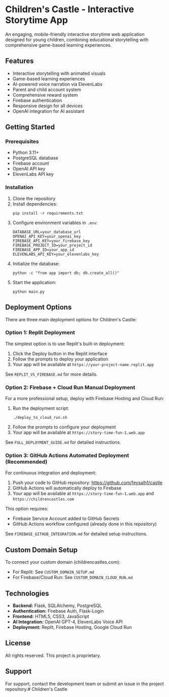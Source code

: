 # Children's Castle - Interactive Storytime App

An engaging, mobile-friendly interactive storytime web application designed for young children, combining educational storytelling with comprehensive game-based learning experiences.

## Features

- Interactive storytelling with animated visuals
- Game-based learning experiences
- AI-powered voice narration via ElevenLabs
- Parent and child account system
- Comprehensive reward system
- Firebase authentication
- Responsive design for all devices
- OpenAI integration for AI assistant

## Getting Started

### Prerequisites

- Python 3.11+
- PostgreSQL database
- Firebase account
- OpenAI API key
- ElevenLabs API key

### Installation

1. Clone the repository
2. Install dependencies:
   ```
   pip install -r requirements.txt
   ```
3. Configure environment variables in `.env`:
   ```
   DATABASE_URL=your_database_url
   OPENAI_API_KEY=your_openai_key
   FIREBASE_API_KEY=your_firebase_key
   FIREBASE_PROJECT_ID=your_project_id
   FIREBASE_APP_ID=your_app_id
   ELEVENLABS_API_KEY=your_elevenlabs_key
   ```
4. Initialize the database:
   ```
   python -c "from app import db; db.create_all()"
   ```
5. Start the application:
   ```
   python main.py
   ```

## Deployment Options

There are three main deployment options for Children's Castle:

### Option 1: Replit Deployment

The simplest option is to use Replit's built-in deployment:

1. Click the Deploy button in the Replit interface
2. Follow the prompts to deploy your application
3. Your app will be available at `https://your-project-name.replit.app`

See `REPLIT_VS_FIREBASE.md` for more details.

### Option 2: Firebase + Cloud Run Manual Deployment

For a more professional setup, deploy with Firebase Hosting and Cloud Run:

1. Run the deployment script:
   ```
   ./deploy_to_cloud_run.sh
   ```
2. Follow the prompts to configure your deployment
3. Your app will be available at `https://story-time-fun-1.web.app`

See `FULL_DEPLOYMENT_GUIDE.md` for detailed instructions.

### Option 3: GitHub Actions Automated Deployment (Recommended)

For continuous integration and deployment:

1. Push your code to GitHub repository: https://github.com/feysalh1/castle
2. GitHub Actions will automatically deploy to Firebase
3. Your app will be available at `https://story-time-fun-1.web.app` and `https://childrencastles.com`

This option requires:
- Firebase Service Account added to GitHub Secrets
- GitHub Actions workflow configured (already done in this repository)

See `FIREBASE_GITHUB_INTEGRATION.md` for detailed setup instructions.

## Custom Domain Setup

To connect your custom domain (childrencastles.com):

- For Replit: See `CUSTOM_DOMAIN_SETUP.md`
- For Firebase/Cloud Run: See `CUSTOM_DOMAIN_CLOUD_RUN.md`

## Technologies

- **Backend:** Flask, SQLAlchemy, PostgreSQL
- **Authentication:** Firebase Auth, Flask-Login
- **Frontend:** HTML5, CSS3, JavaScript
- **AI Integration:** OpenAI GPT-4, ElevenLabs Voice API
- **Deployment:** Replit, Firebase Hosting, Google Cloud Run

## License

All rights reserved. This project is proprietary.

## Support

For support, contact the development team or submit an issue in the project repository.# Children's Castle
